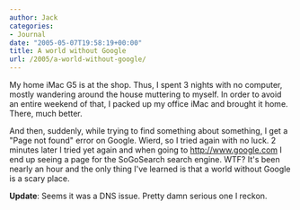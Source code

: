 ```yaml
---
author: Jack
categories:
- Journal
date: "2005-05-07T19:58:19+00:00"
title: A world without Google
url: /2005/a-world-without-google/
---
```


My home iMac G5 is at the shop. Thus, I spent 3 nights with no computer, mostly wandering around the house muttering to myself. In order to avoid an entire weekend of that, I packed up my office iMac and brought it home. There, much better.

And then, suddenly, while trying to find something about something, I get a "Page not found" error on Google. Wierd, so I tried again with no luck. 2 minutes later I tried yet again and when going to <http://www.google.com> I end up seeing a page for the SoGoSearch search engine. WTF? It's been nearly an hour and the only thing I've learned is that a world without Google is a scary place.

**Update**: Seems it was a DNS issue. Pretty damn serious one I reckon.